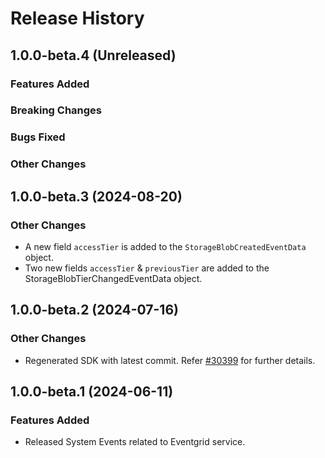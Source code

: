 # Release History

## 1.0.0-beta.4 (Unreleased)

### Features Added

### Breaking Changes

### Bugs Fixed

### Other Changes

## 1.0.0-beta.3 (2024-08-20)

### Other Changes

- A new field `accessTier` is added to the `StorageBlobCreatedEventData` object.
- Two new fields `accessTier` & `previousTier` are added to the StorageBlobTierChangedEventData object.

## 1.0.0-beta.2 (2024-07-16)

### Other Changes

- Regenerated SDK with latest commit. Refer [#30399](https://github.com/Azure/azure-sdk-for-js/pull/30399) for further details.

## 1.0.0-beta.1 (2024-06-11)

### Features Added

- Released System Events related to Eventgrid service.
